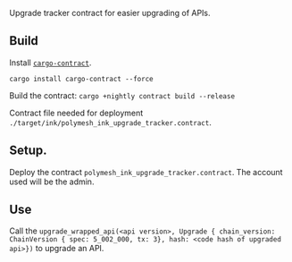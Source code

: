 Upgrade tracker contract for easier upgrading of APIs.

## Build

Install [`cargo-contract`](https://github.com/paritytech/cargo-contract).
```
cargo install cargo-contract --force
```

Build the contract:
`cargo +nightly contract build --release`

Contract file needed for deployment `./target/ink/polymesh_ink_upgrade_tracker.contract`.

## Setup.

Deploy the contract `polymesh_ink_upgrade_tracker.contract`.  The account used will be the admin.

## Use

Call the `upgrade_wrapped_api(<api version>, Upgrade { chain_version: ChainVersion { spec: 5_002_000, tx: 3}, hash: <code hash of upgraded api>})`
to upgrade an API.
